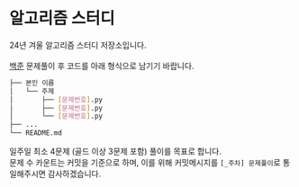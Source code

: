 # 알고리즘 스터디
24년 겨울 알고리즘 스터디 저장소입니다.<br/><br/>
[백준](https://www.acmicpc.net/) 문제풀이 후 코드를 아래 형식으로 남기기 바랍니다.<br/>

```bash
├── 본인 이름
│   └── 주제
│       ├── [문제번호].py
│       ├── [문제번호].py
│       └── [문제번호].py
├── ...
└── README.md
```

일주일 최소 4문제 (골드 이상 3문제 포함) 풀이를 목표로 합니다.<br/>
문제 수 카운트는 커밋을 기준으로 하며, 이를 위해 커밋메시지를 `[_주차] 문제풀이`로 통일해주시면 감사하겠습니다.